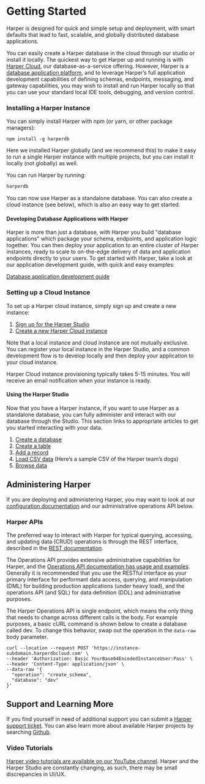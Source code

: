 # Getting Started

Harper is designed for quick and simple setup and deployment, with smart defaults that lead to fast, scalable, and globally distributed database applications.

You can easily create a Harper database in the cloud through our studio or install it locally. The quickest way to get Harper up and running is with [Harper Cloud](deployments/harper-cloud/), our database-as-a-service offering. However, Harper is a [database application platform](developers/applications/), and to leverage Harper’s full application development capabilities of defining schemas, endpoints, messaging, and gateway capabilities, you may wish to install and run Harper locally so that you can use your standard local IDE tools, debugging, and version control.

### Installing a Harper Instance

You can simply install Harper with npm (or yarn, or other package managers):

```shell
npm install -g harperdb
```

Here we installed Harper globally (and we recommend this) to make it easy to run a single Harper instance with multiple projects, but you can install it locally (not globally) as well.

You can run Harper by running:

```javascript
harperdb
```

You can now use Harper as a standalone database. You can also create a cloud instance (see below), which is also an easy way to get started.

#### Developing Database Applications with Harper

Harper is more than just a database, with Harper you build "database applications" which package your schema, endpoints, and application logic together. You can then deploy your application to an entire cluster of Harper instances, ready to scale to on-the-edge delivery of data and application endpoints directly to your users. To get started with Harper, take a look at our application development guide, with quick and easy examples:

[Database application development guide](developers/applications/)

### Setting up a Cloud Instance

To set up a Harper cloud instance, simply sign up and create a new instance:

1. [Sign up for the Harper Studio](https://studio.harperdb.io/sign-up)
2. [Create a new Harper Cloud instance](administration/harper-studio/instances.md#Create-a-New-Instance)

Note that a local instance and cloud instance are not mutually exclusive. You can register your local instance in the Harper Studio, and a common development flow is to develop locally and then deploy your application to your cloud instance.

Harper Cloud instance provisioning typically takes 5-15 minutes. You will receive an email notification when your instance is ready.

#### Using the Harper Studio

Now that you have a Harper instance, if you want to use Harper as a standalone database, you can fully administer and interact with our database through the Studio. This section links to appropriate articles to get you started interacting with your data.

1. [Create a database](administration/harper-studio/manage-databases-browse-data.md#create-a-database)
2. [Create a table](administration/harper-studio/manage-databases-browse-data.md#create-a-table)
3. [Add a record](administration/harper-studio/manage-databases-browse-data.md#add-a-record)
4. [Load CSV data](administration/harper-studio/manage-databases-browse-data.md#load-csv-data) (Here’s a sample CSV of the Harper team’s dogs)
5. [Browse data](administration/harper-studio/manage-databases-browse-data.md#browse-table-data)

## Administering Harper

If you are deploying and administering Harper, you may want to look at our [configuration documentation](deployments/configuration.md) and our administrative operations API below.

### Harper APIs

The preferred way to interact with Harper for typical querying, accessing, and updating data (CRUD) operations is through the REST interface, described in the [REST documentation](developers/rest.md).

The Operations API provides extensive administrative capabilities for Harper, and the [Operations API documentation has usage and examples](developers/operations-api/). Generally it is recommended that you use the RESTful interface as your primary interface for performant data access, querying, and manipulation (DML) for building production applications (under heavy load), and the operations API (and SQL) for data definition (DDL) and administrative purposes.

The Harper Operations API is single endpoint, which means the only thing that needs to change across different calls is the body. For example purposes, a basic cURL command is shown below to create a database called dev. To change this behavior, swap out the operation in the `data-raw` body parameter.

```
curl --location --request POST 'https://instance-subdomain.harperdbcloud.com' \
--header 'Authorization: Basic YourBase64EncodedInstanceUser:Pass' \
--header 'Content-Type: application/json' \
--data-raw '{
  "operation": "create_schema",
  "database": "dev"
}'
```

## Support and Learning More

If you find yourself in need of additional support you can submit a [Harper support ticket](https://harperdbhelp.zendesk.com/hc/en-us/requests/new). You can also learn more about available Harper projects by searching [Github](https://github.com/search?q=harperdb).

### Video Tutorials

[Harper video tutorials are available on our YouTube channel](https://www.youtube.com/@harperdbio). Harper and the Harper Studio are constantly changing, as such, there may be small discrepancies in UI/UX.
